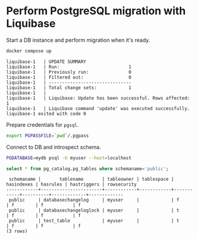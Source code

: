 # Perform PostgreSQL migration with Liquibase

Start a DB instance and perform migration when it's ready.

```bash
docker compose up
```

```
liquibase-1   | UPDATE SUMMARY
liquibase-1   | Run:                          1
liquibase-1   | Previously run:               0
liquibase-1   | Filtered out:                 0
liquibase-1   | -------------------------------
liquibase-1   | Total change sets:            1
liquibase-1   | 
liquibase-1   | Liquibase: Update has been successful. Rows affected: 1
liquibase-1   | Liquibase command 'update' was executed successfully.
liquibase-1 exited with code 0
```

Prepare credentials for `pgsql`.

```bash
export PGPASSFILE=`pwd`/.pgpass
```

Connect to DB and introspect schema.

```bash
PGDATABASE=mydb psql -U myuser --host=localhost
```

```sql
select * from pg_catalog.pg_tables where schemaname='public';
```
```
 schemaname |       tablename       | tableowner | tablespace | hasindexes | hasrules | hastriggers | rowsecurity 
------------+-----------------------+------------+------------+------------+----------+-------------+-------------
 public     | databasechangelog     | myuser     |            | f          | f        | f           | f
 public     | databasechangeloglock | myuser     |            | t          | f        | f           | f
 public     | test_table            | myuser     |            | t          | f        | f           | f
(3 rows)
```
